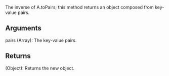 The inverse of A.toPairs; this method returns an object composed from key-value pairs.

## Arguments

pairs (Array): The key-value pairs.


## Returns

(Object): Returns the new object.
